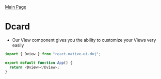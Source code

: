 [Main Page](/README)

# Dcard

- Our View component gives you the ability to customize your Views very easily

```js
import { Dview } from "react-native-ui-doj";

export default function App() {
  return <Dview></Dview>;
}
```

